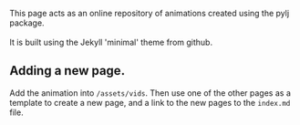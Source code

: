 This page acts as an online repository of animations created using the pylj package.<br>
<br>
It is built using the Jekyll 'minimal' theme from github.


## Adding a new page.

Add the animation into `/assets/vids`. Then use one of the other pages as a template to create a new page, and a link to the new pages to the `index.md` file.

